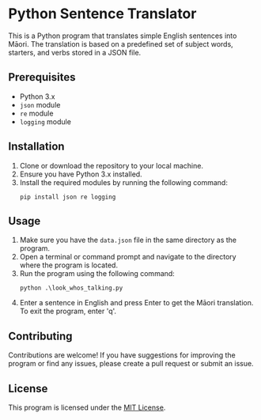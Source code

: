 # Python Sentence Translator

This is a Python program that translates simple English sentences into Māori. The translation is based on a predefined set of subject words, starters, and verbs stored in a JSON file.

## Prerequisites
- Python 3.x
- `json` module
- `re` module
- `logging` module

## Installation
1. Clone or download the repository to your local machine.
2. Ensure you have Python 3.x installed.
3. Install the required modules by running the following command:
   ```
   pip install json re logging
   ```

## Usage
1. Make sure you have the `data.json` file in the same directory as the program.
2. Open a terminal or command prompt and navigate to the directory where the program is located.
3. Run the program using the following command:
   ```
   python .\look_whos_talking.py
   ```
4. Enter a sentence in English and press Enter to get the Māori translation. To exit the program, enter 'q'.

## Contributing
Contributions are welcome! If you have suggestions for improving the program or find any issues, please create a pull request or submit an issue.

## License
This program is licensed under the [MIT License](https://opensource.org/licenses/MIT).